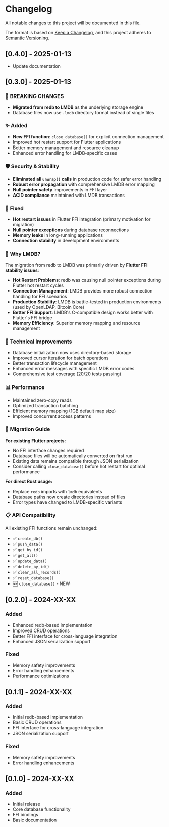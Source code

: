 # Changelog

All notable changes to this project will be documented in this file.

The format is based on [Keep a Changelog](https://keepachangelog.com/en/1.0.0/),
and this project adheres to [Semantic Versioning](https://semver.org/spec/v2.0.0.html).

## [0.4.0] - 2025-01-13
- Update documentation

## [0.3.0] - 2025-01-13

### 🔄 **BREAKING CHANGES**
- **Migrated from redb to LMDB** as the underlying storage engine
- Database files now use `.lmdb` directory format instead of single files

### ✨ **Added**
- **New FFI function**: `close_database()` for explicit connection management
- Improved hot restart support for Flutter applications
- Better memory management and resource cleanup
- Enhanced error handling for LMDB-specific cases

### 🛡️ **Security & Stability**
- **Eliminated all `unwrap()` calls** in production code for safer error handling
- **Robust error propagation** with comprehensive LMDB error mapping
- **Null pointer safety** improvements in FFI layer
- **ACID compliance** maintained with LMDB transactions

### 🐛 **Fixed**
- **Hot restart issues** in Flutter FFI integration (primary motivation for migration)
- **Null pointer exceptions** during database reconnections
- **Memory leaks** in long-running applications
- **Connection stability** in development environments

### 🎯 **Why LMDB?**

The migration from redb to LMDB was primarily driven by **Flutter FFI stability issues**:

- **Hot Restart Problems**: redb was causing null pointer exceptions during Flutter hot restart cycles
- **Connection Management**: LMDB provides more robust connection handling for FFI scenarios
- **Production Stability**: LMDB is battle-tested in production environments (used by OpenLDAP, Bitcoin Core)
- **Better FFI Support**: LMDB's C-compatible design works better with Flutter's FFI bridge
- **Memory Efficiency**: Superior memory mapping and resource management

### 🔧 **Technical Improvements**
- Database initialization now uses directory-based storage
- Improved cursor iteration for batch operations
- Better transaction lifecycle management
- Enhanced error messages with specific LMDB error codes
- Comprehensive test coverage (20/20 tests passing)

### 📊 **Performance**
- Maintained zero-copy reads
- Optimized transaction batching
- Efficient memory mapping (1GB default map size)
- Improved concurrent access patterns

### 🔄 **Migration Guide**

**For existing Flutter projects:**
- No FFI interface changes required
- Database files will be automatically converted on first run
- Existing data remains compatible through JSON serialization
- Consider calling `close_database()` before hot restart for optimal performance

**For direct Rust usage:**
- Replace `redb` imports with `lmdb` equivalents
- Database paths now create directories instead of files
- Error types have changed to LMDB-specific variants

### 📋 **API Compatibility**
All existing FFI functions remain unchanged:
- ✅ `create_db()`
- ✅ `push_data()`
- ✅ `get_by_id()`
- ✅ `get_all()`
- ✅ `update_data()`
- ✅ `delete_by_id()`
- ✅ `clear_all_records()`
- ✅ `reset_database()`
- 🆕 `close_database()` - NEW

## [0.2.0] - 2024-XX-XX

### Added
- Enhanced redb-based implementation
- Improved CRUD operations
- Better FFI interface for cross-language integration
- Enhanced JSON serialization support

### Fixed
- Memory safety improvements
- Error handling enhancements
- Performance optimizations

## [0.1.1] - 2024-XX-XX

### Added
- Initial redb-based implementation
- Basic CRUD operations
- FFI interface for cross-language integration
- JSON serialization support

### Fixed
- Memory safety improvements
- Error handling enhancements

## [0.1.0] - 2024-XX-XX

### Added
- Initial release
- Core database functionality
- FFI bindings
- Basic documentation